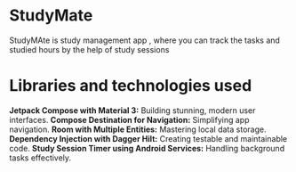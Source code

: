 # StudyMate
 
StudyMAte is study management app , where you can track the tasks and studied hours by the help of study sessions
 
# Libraries and technologies used
**Jetpack Compose with Material 3:** Building stunning, modern user interfaces.
**Compose Destination for Navigation:** Simplifying app navigation.
**Room with Multiple Entities:** Mastering local data storage.
**Dependency Injection with Dagger Hilt:** Creating testable and maintainable code.
**Study Session Timer using Android Services:** Handling background tasks effectively.


